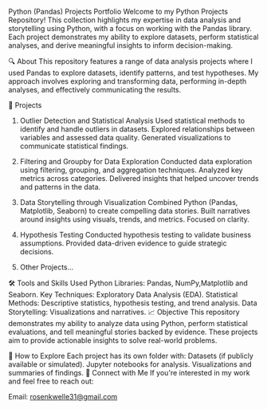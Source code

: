 Python (Pandas) Projects Portfolio
Welcome to my Python Projects Repository! This collection highlights my expertise in data analysis and storytelling using Python, with a focus on working with the Pandas library. Each project demonstrates my ability to explore datasets, perform statistical analyses, and derive meaningful insights to inform decision-making.

🔍 About
This repository features a range of data analysis projects where I used Pandas to explore datasets, identify patterns, and test hypotheses. My approach involves exploring and transforming data, performing in-depth analyses, and effectively communicating the results.

📁 Projects
1. Outlier Detection and Statistical Analysis
Used statistical methods to identify and handle outliers in datasets.
Explored relationships between variables and assessed data quality.
Generated visualizations to communicate statistical findings.
2. Filtering and Groupby for Data Exploration
Conducted data exploration using filtering, grouping, and aggregation techniques.
Analyzed key metrics across categories.
Delivered insights that helped uncover trends and patterns in the data.
3. Data Storytelling through Visualization
Combined Python (Pandas, Matplotlib, Seaborn) to create compelling data stories.
Built narratives around insights using visuals, trends, and metrics.
Focused on clarity.
4. Hypothesis Testing
Conducted hypothesis testing to validate business assumptions.
Provided data-driven evidence to guide strategic decisions.

5. Other Projects...

🛠️ Tools and Skills Used
Python Libraries: Pandas, NumPy,Matplotlib and Seaborn.
Key Techniques:
Exploratory Data Analysis (EDA).
Statistical Methods: Descriptive statistics, hypothesis testing, and trend analysis.
Data Storytelling: Visualizations and narratives.
📈 Objective
This repository demonstrates my ability to analyze data using Python, perform statistical evaluations, and tell meaningful stories backed by evidence. These projects aim to provide actionable insights to solve real-world problems.

🌟 How to Explore
Each project has its own folder with:
Datasets (if publicly available or simulated).
Jupyter notebooks for analysis.
Visualizations and summaries of findings.
🤝 Connect with Me
If you're interested in my work and feel free to reach out:

Email: rosenkwelle31@gmail.com

 



